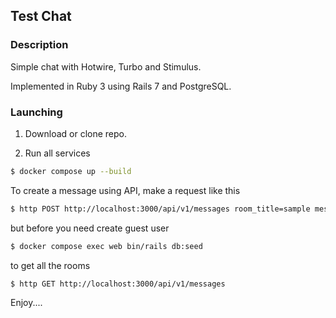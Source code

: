 ## Test Chat

### Description

Simple chat with Hotwire, Turbo and Stimulus.

Implemented in Ruby 3 using Rails 7 and PostgreSQL.

### Launching

1. Download or clone repo. 


2. Run all services

```bash
$ docker compose up --build
```

To create a message using  API, make a request like this

```bash
$ http POST http://localhost:3000/api/v1/messages room_title=sample message=Hello
```
but before you need create guest user

```bash
$ docker compose exec web bin/rails db:seed
```

to get all the rooms

```bash
$ http GET http://localhost:3000/api/v1/messages
```
Enjoy....
